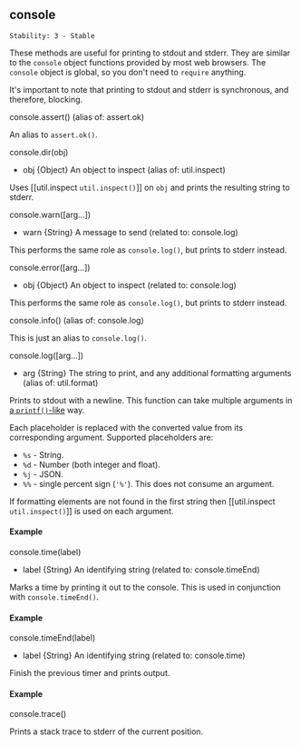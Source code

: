 ## console

    Stability: 3 - Stable
    
These methods are useful for printing to stdout and stderr. They are similar to the `console` object functions provided by most web browsers. The `console` object is global, so you don't need to `require` anything.

It's important to note that printing to stdout and stderr is synchronous, and therefore, blocking.


console.assert()
(alias of: assert.ok)

An alias to `assert.ok()`.



console.dir(obj)
- obj {Object}  An object to inspect
(alias of: util.inspect)

Uses [[util.inspect `util.inspect()`]] on `obj` and prints the resulting string to stderr.


console.warn([arg...])
- warn {String}  A message to send
(related to: console.log)

This performs the same role as `console.log()`, but prints to stderr instead.


console.error([arg...])
- obj {Object}  An object to inspect
(related to: console.log)

This performs the same role as `console.log()`, but prints to stderr instead.



console.info()
(alias of: console.log)

This is just an alias to `console.log()`.


console.log([arg...])
- arg {String}   The string to print, and any additional formatting arguments
(alias of: util.format)

Prints to stdout with a newline. This function can take multiple arguments in [a `printf()`-like](http://en.wikipedia.org/wiki/Printf_format_string#Format_placeholders) way.
     
Each placeholder is replaced with the converted value from its corresponding argument. Supported placeholders are:

* `%s` - String.
* `%d` - Number (both integer and float).
* `%j` - JSON.
* `%%` - single percent sign (`'%'`). This does not consume an argument.

If formatting elements are not found in the first string then [[util.inspect `util.inspect()`]] is used on each argument. 

#### Example

<script src='http://snippets.c9.io/github.com/c9/nodemanual.org-examples/nodejs_ref_guide/console/console.log.js?linestart=3&lineend=0&showlines=false' defer='defer'></script>



console.time(label)
- label {String}  An identifying string
(related to: console.timeEnd)

Marks a time by printing it out to the console. This is used in conjunction with `console.timeEnd()`.

#### Example

<script src='http://snippets.c9.io/github.com/c9/nodemanual.org-examples/nodejs_ref_guide/console/console.time.js?linestart=3&lineend=0&showlines=false' defer='defer'></script>



console.timeEnd(label)
- label {String}  An identifying string
(related to: console.time)

Finish the previous timer and prints output.

#### Example

<script src='http://snippets.c9.io/github.com/c9/nodemanual.org-examples/nodejs_ref_guide/console/console.time.js?linestart=3&lineend=0&showlines=false' defer='defer'></script>

console.trace()

Prints a stack trace to stderr of the current position.


